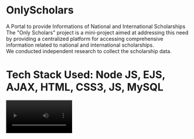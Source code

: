 # OnlyScholars
A Portal to provide Informations of National and International Scholarships
<br>
The "Only Scholars" project is a mini-project aimed at addressing this need by providing a centralized 
platform for accessing comprehensive information related to national and international 
scholarships.
<br>
We conducted independent research to collect the scholarship data.
<br>
# Tech Stack Used: Node JS, EJS, AJAX, HTML, CSS3, JS, MySQL
<video src='video.mp4' width=180/>
